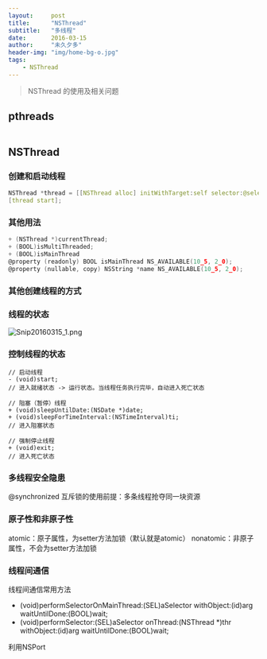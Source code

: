 ```yaml
---
layout:     post
title:      "NSThread"
subtitle:   "多线程"
date:       2016-03-15
author:     "未久夕多"
header-img: "img/home-bg-o.jpg"
tags:
    - NSThread 
---
```


> NSThread 的使用及相关问题

## pthreads
```

```

## NSThread

### 创建和启动线程
```c
NSThread *thread = [[NSThread alloc] initWithTarget:self selector:@selector(run) object:nil];
[thread start];
```
### 其他用法
```c
+ (NSThread *)currentThread;
+ (BOOL)isMultiThreaded;
+ (BOOL)isMainThread
@property (readonly) BOOL isMainThread NS_AVAILABLE(10_5, 2_0);
@property (nullable, copy) NSString *name NS_AVAILABLE(10_5, 2_0);
```

### 其他创建线程的方式


### 线程的状态
![Snip20160315_1.png](http://upload-images.jianshu.io/upload_images/1414945-7d84e3acec9b170d.png?imageMogr2/auto-orient/strip%7CimageView2/2/w/1240)


### 控制线程的状态
```
// 启动线程- (void)start; // 进入就绪状态 -> 运行状态。当线程任务执行完毕，自动进入死亡状态// 阻塞（暂停）线程+ (void)sleepUntilDate:(NSDate *)date;+ (void)sleepForTimeInterval:(NSTimeInterval)ti;// 进入阻塞状态

// 强制停止线程+ (void)exit;// 进入死亡状态
```

### 多线程安全隐患
@synchronized
互斥锁的使用前提：多条线程抢夺同一块资源

### 原子性和非原子性
atomic：原子属性，为setter方法加锁（默认就是atomic）nonatomic：非原子属性，不会为setter方法加锁

### 线程间通信
线程间通信常用方法- (void)performSelectorOnMainThread:(SEL)aSelector withObject:(id)arg waitUntilDone:(BOOL)wait;- (void)performSelector:(SEL)aSelector onThread:(NSThread *)thr withObject:(id)arg waitUntilDone:(BOOL)wait;

利用NSPort